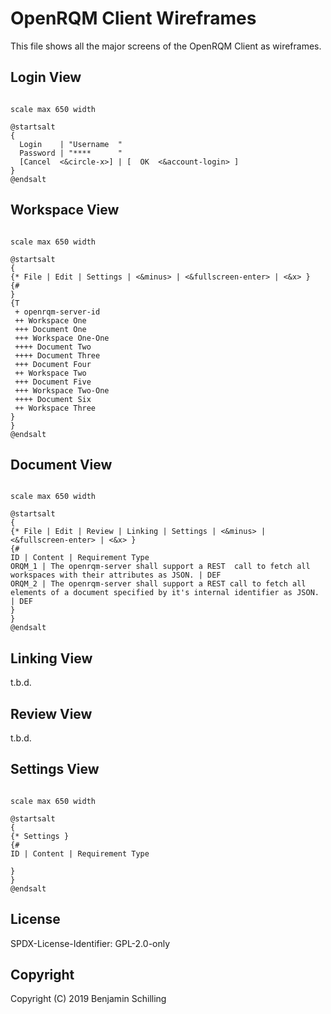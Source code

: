 
# OpenRQM Client Wireframes

This file shows all the major screens of the OpenRQM Client as wireframes.

## Login View

```puml

scale max 650 width

@startsalt
{
  Login    | "Username  "
  Password | "****      "
  [Cancel  <&circle-x>] | [  OK  <&account-login> ]
}
@endsalt
```

## Workspace View

```puml

scale max 650 width

@startsalt
{
{* File | Edit | Settings | <&minus> | <&fullscreen-enter> | <&x> }
{#
}
{T
 + openrqm-server-id
 ++ Workspace One
 +++ Document One
 +++ Workspace One-One
 ++++ Document Two
 ++++ Document Three
 +++ Document Four
 ++ Workspace Two
 +++ Document Five
 +++ Workspace Two-One
 ++++ Document Six
 ++ Workspace Three
}
}
@endsalt
```

## Document View

```puml

scale max 650 width

@startsalt
{
{* File | Edit | Review | Linking | Settings | <&minus> | <&fullscreen-enter> | <&x> }
{#
ID | Content | Requirement Type
ORQM_1 | The openrqm-server shall support a REST  call to fetch all workspaces with their attributes as JSON. | DEF 
ORQM_2 | The openrqm-server shall support a REST call to fetch all elements of a document specified by it's internal identifier as JSON. | DEF 
}
}
@endsalt
```

## Linking View

t.b.d.

## Review View

t.b.d.

## Settings View

```puml

scale max 650 width

@startsalt
{
{* Settings }
{#
ID | Content | Requirement Type

}
}
@endsalt
```

## License

SPDX-License-Identifier: GPL-2.0-only

## Copyright

Copyright (C) 2019 Benjamin Schilling